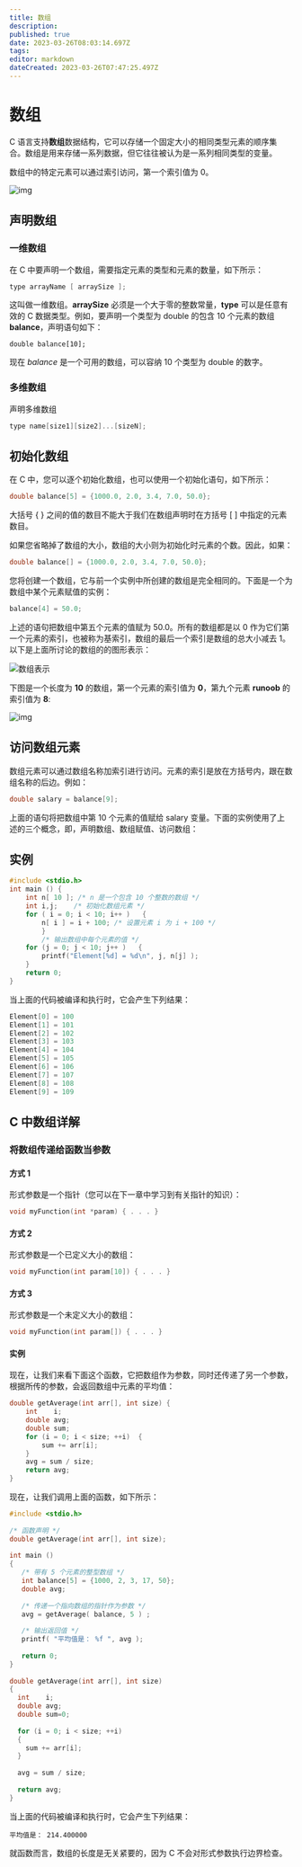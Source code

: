 ```yaml
---
title: 数组
description: 
published: true
date: 2023-03-26T08:03:14.697Z
tags: 
editor: markdown
dateCreated: 2023-03-26T07:47:25.497Z
---
```

# 数组

C 语言支持**数组**数据结构，它可以存储一个固定大小的相同类型元素的顺序集合。数组是用来存储一系列数据，但它往往被认为是一系列相同类型的变量。

数组中的特定元素可以通过索引访问，第一个索引值为 0。

![img](https://raw.githubusercontent.com/cour125822/photo_wi/main/wiki/202303271506116.png)

## 声明数组

### 一维数组

在 C 中要声明一个数组，需要指定元素的类型和元素的数量，如下所示：

```c
type arrayName [ arraySize ];
```

这叫做一维数组。**arraySize** 必须是一个大于零的整数常量，**type** 可以是任意有效的 C 数据类型。例如，要声明一个类型为 double 的包含 10 个元素的数组 **balance**，声明语句如下：

```
double balance[10];
```

现在 *balance* 是一个可用的数组，可以容纳 10 个类型为 double 的数字。



### 多维数组

声明多维数组

```c
type name[size1][size2]...[sizeN];
```



## 初始化数组

在 C 中，您可以逐个初始化数组，也可以使用一个初始化语句，如下所示：

```c
double balance[5] = {1000.0, 2.0, 3.4, 7.0, 50.0};
```

大括号 { } 之间的值的数目不能大于我们在数组声明时在方括号 [ ] 中指定的元素数目。

如果您省略掉了数组的大小，数组的大小则为初始化时元素的个数。因此，如果：

```c
double balance[] = {1000.0, 2.0, 3.4, 7.0, 50.0};
```

您将创建一个数组，它与前一个实例中所创建的数组是完全相同的。下面是一个为数组中某个元素赋值的实例：

```c
balance[4] = 50.0;
```

上述的语句把数组中第五个元素的值赋为 50.0。所有的数组都是以 0 作为它们第一个元素的索引，也被称为基索引，数组的最后一个索引是数组的总大小减去 1。以下是上面所讨论的数组的的图形表示：

![数组表示](https://raw.githubusercontent.com/cour125822/photo_wi/main/wiki/202303271506117.png)

下图是一个长度为 **10** 的数组，第一个元素的索引值为 **0**，第九个元素 **runoob** 的索引值为 **8**:

![img](https://raw.githubusercontent.com/cour125822/photo_wi/main/wiki/202303271506116.png)

## 访问数组元素

数组元素可以通过数组名称加索引进行访问。元素的索引是放在方括号内，跟在数组名称的后边。例如：

```c
double salary = balance[9];
```

上面的语句将把数组中第 10 个元素的值赋给 salary 变量。下面的实例使用了上述的三个概念，即，声明数组、数组赋值、访问数组：

## 实例

```c
#include <stdio.h>  
int main () {   
    int n[ 10 ]; /* n 是一个包含 10 个整数的数组 */   
    int i,j;    /* 初始化数组元素 */            
    for ( i = 0; i < 10; i++ )   {      
        n[ i ] = i + 100; /* 设置元素 i 为 i + 100 */   
        }      
        /* 输出数组中每个元素的值 */   
    for (j = 0; j < 10; j++ )   {      
        printf("Element[%d] = %d\n", j, n[j] );   
    }    
    return 0; 
}
```

当上面的代码被编译和执行时，它会产生下列结果：

```c
Element[0] = 100
Element[1] = 101
Element[2] = 102
Element[3] = 103
Element[4] = 104
Element[5] = 105
Element[6] = 106
Element[7] = 107
Element[8] = 108
Element[9] = 109
```

## C 中数组详解

### 将数组传递给函数当参数

#### 方式 1

形式参数是一个指针（您可以在下一章中学习到有关指针的知识）：

```c
void myFunction(int *param) { . . . }
```

#### 方式 2

形式参数是一个已定义大小的数组：

```c
void myFunction(int param[10]) { . . . }
```



#### 方式 3

形式参数是一个未定义大小的数组：

```c
void myFunction(int param[]) { . . . }
```



#### 实例

现在，让我们来看下面这个函数，它把数组作为参数，同时还传递了另一个参数，根据所传的参数，会返回数组中元素的平均值：

```c
double getAverage(int arr[], int size) {  
    int    i;  
    double avg;  
    double sum;   
    for (i = 0; i < size; ++i)  {    
        sum += arr[i]; 
    }  
    avg = sum / size;  
    return avg; 
}
```

现在，让我们调用上面的函数，如下所示：

```c
#include <stdio.h>
 
/* 函数声明 */
double getAverage(int arr[], int size);
 
int main ()
{
   /* 带有 5 个元素的整型数组 */
   int balance[5] = {1000, 2, 3, 17, 50};
   double avg;
 
   /* 传递一个指向数组的指针作为参数 */
   avg = getAverage( balance, 5 ) ;
 
   /* 输出返回值 */
   printf( "平均值是： %f ", avg );
    
   return 0;
}
 
double getAverage(int arr[], int size)
{
  int    i;
  double avg;
  double sum=0;
 
  for (i = 0; i < size; ++i)
  {
    sum += arr[i];
  }
 
  avg = sum / size;
 
  return avg;
}
```

当上面的代码被编译和执行时，它会产生下列结果：

```
平均值是： 214.400000
```

就函数而言，数组的长度是无关紧要的，因为 C 不会对形式参数执行边界检查。

